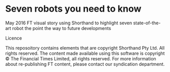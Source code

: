 # Seven robots you need to know

May 2016 FT visual story using Shorthand to highlight seven state-of-the-art robot the point the way to future developments


Licence

This reposoitory contains elements that are copyright Shorthand Pty Ltd. All rights reserved. The content made available using this software is copyright © The Financial Times Limited, all rights reserved. For more information about re-publishing FT content, please contact our syndication department.
